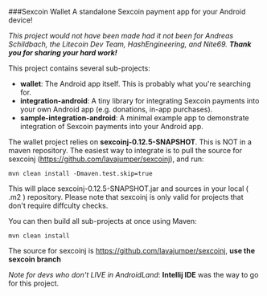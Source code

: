 ###Sexcoin Wallet
 A standalone Sexcoin payment app for your Android device!

_This project would not have been made had it not been for Andreas Schildbach, the Litecoin Dev Team, HashEngineering, and Nite69.
**Thank you for sharing your hard work!**_


This project contains several sub-projects:

 * __wallet__:
     The Android app itself. This is probably what you're searching for.
 * __integration-android__:
     A tiny library for integrating Sexcoin payments into your own Android app
     (e.g. donations, in-app purchases).
 * __sample-integration-android__:
     A minimal example app to demonstrate integration of Sexcoin payments into
     your Android app.


The wallet project relies on __sexcoinj-0.12.5-SNAPSHOT__. This is NOT in a maven repository. The easiest way to integrate is to pull the source for sexcoinj (https://github.com/lavajumper/sexcoinj), and run:

`mvn clean install -Dmaven.test.skip=true`

This will place sexcoinj-0.12.5-SNAPSHOT.jar and sources in your local ( .m2 ) repository. Please note that sexcoinj is only valid for projects that don't require diffculty checks.

You can then build all sub-projects at once using Maven:

`mvn clean install`


The source for sexcoinj is https://github.com/lavajumper/sexcoinj, __use the sexcoin branch__

*Note for devs who don't LIVE in AndroidLand*: __Intellij IDE__ was the way to go for this project.
